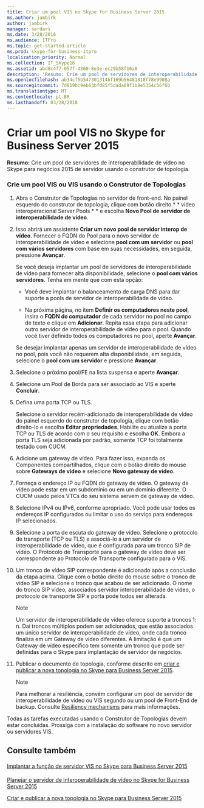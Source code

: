 ```yaml
---
title: Criar um pool VIS no Skype for Business Server 2015
ms.author: jambirk
author: jambirk
manager: serdars
ms.date: 3/28/2016
ms.audience: ITPro
ms.topic: get-started-article
ms.prod: skype-for-business-itpro
localization_priority: Normal
ms.collection: IT_Skype16
ms.assetid: abd8c4f7-057f-4360-8e3e-ec29b58f16a8
description: 'Resumo: Crie um pool de servidores de interoperabilidade de vídeo no Skype para negócios 2015 de servidor usando o construtor de topologia.'
ms.openlocfilehash: ab34cf5b547301314bf169b56481818f78e9908a
ms.sourcegitcommit: 7d819bc9eb63bfd85f5dada09f1b8e5354c56f6b
ms.translationtype: MT
ms.contentlocale: pt-BR
ms.lasthandoff: 03/28/2018
---
```

# <a name="create-a-vis-pool-in-skype-for-business-server-2015"></a>Criar um pool VIS no Skype for Business Server 2015
 
**Resumo:** Crie um pool de servidores de interoperabilidade de vídeo no Skype para negócios 2015 de servidor usando o construtor de topologia.
  
### <a name="create-a-vis-or-vis-pool-using-topology-builder"></a>Crie um pool VIS ou VIS usando o Construtor de Topologias

1. Abra o Construtor de Topologias no servidor de front-end. No painel esquerdo do construtor de topologia, clique com botão direito * * vídeo interoperacional Server Pools * * e escolha **Novo Pool de servidor de interoperabilidade de vídeo**. 
    
2. Isso abrirá um assistente **Criar um novo pool de servidor interop de vídeo**. Fornecer o FQDN do Pool para o novo servidor de interoperabilidade de vídeo e selecione **pool com um servidor** ou **pool com vários servidores** com base em suas necessidades, em seguida, pressione **Avançar**.
    
    Se você deseja implantar um pool de servidores de interoperabilidade de vídeo para fornecer alta disponibilidade, selecione o **pool com vários servidores**. Tenha em mente que com esta opção: 
    
    - Você deve implantar o balanceamento de carga DNS para dar suporte a pools de servidor de interoperabilidade de vídeo. 
    
   - Na próxima página, no item **Definir os computadores neste pool**, insira o **FQDN do computador** de cada servidor no pool no campo de texto e clique em **Adicionar**. Repita essa etapa para adicionar outro servidor de interoperabilidade de vídeo para o pool. Quando você tiver definido todos os computadores no pool, aperte **Avançar**.
    
    Se desejar implantar apenas um servidor de interoperabilidade de vídeo no pool, pois você não requerem alta disponibilidade, em seguida, selecione o **pool com um servidor** e pressione **Avançar**.
    
3. Selecione o próximo pool/FE na lista suspensa e aperte **Avançar**.
    
4. Selecione um Pool de Borda para ser associado ao VIS e aperte **Concluir**.
    
5. Defina uma porta TCP ou TLS.
    
    Selecione o servidor recém-adicionado de interoperabilidade de vídeo do painel esquerdo do construtor de topologia, clique com botão direito-lo e escolha **Editar propriedades**. Habilite ou atualize a porta TCP ou TLS de acordo com o seu requisito e escolha **OK**. Embora a porta TLS seja adicionada por padrão, somente TCP foi totalmente testado com CUCM.
    
6. Adicione um gateway de vídeo. Para fazer isso, expanda os Componentes compartilhados, clique com o botão direito do mouse sobre **Gateways de vídeo** e selecione **Novo gateway de vídeo**.
    
7. Forneça o endereço IP ou FQDN do gateway de vídeo. O gateway de vídeo pode estar em um subdomínio ou em um domínio diferente. O CUCM usado pelos VTCs do seu sistema servem de gateway de vídeo.
    
8. Selecione IPv4 ou IPv6, conforme apropriado. Você pode usar todos os endereços IP configurados ou limitar o uso do serviço para endereços IP selecionados.
    
9. Selecione a porta de escuta do gateway de vídeo. Selecione o protocolo de transporte (TCP ou TLS) e associá-lo a um servidor de interoperabilidade de vídeo, que é configurada para um tronco SIP de vídeo. O Protocolo de Transporte para o gateway de vídeo deve ser correspondente ao Protocolo de Transporte configurado para o VIS.
    
10. Um tronco de vídeo SIP correspondente é adicionado após a conclusão da etapa acima. Clique com o botão direito do mouse sobre o tronco de vídeo SIP e selecione o tronco que acabou de ser adicionado. O nome do tronco SIP vídeo, associados servidor interoperabilidade de vídeo, o protocolo de transporte SIP e porta pode todos ser alterada. 
    
    > [!NOTE]
    >  Um servidor de interoperabilidade de vídeo oferece suporte a troncos 1: n. Daí troncos múltiplos podem ser adicionados, que estão associados um único servidor de interoperabilidade de vídeo, onde cada tronco finaliza em um Gateway de vídeo diferentes. A limitação é que um Gateway de vídeo específico tem somente um tronco que pode ser definidas para o Skype para implantação de servidor de negócios.
  
11. Publicar o documento de topologia, conforme descrito em [criar e publicar a nova topologia no Skype para Business Server 2015](../../deploy/install/create-and-publish-new-topology.md).
    
    > [!NOTE]
    > Para melhorar a resiliência, convém configurar um pool de servidor de interoperabilidade de vídeo ou VIS segundo ou um pool de Front-End de backup. Consulte [Resiliency mechanisms](../../plan-your-deployment/video-interop-server.md#resiliency) para mais informações.
  
Todas as tarefas executadas usando o Construtor de Topologias devem estar concluídas. Prossiga com a instalação do software no novo servidor ou servidores VIS.
## <a name="see-also"></a>Consulte também

#### 

[Implantar a função de servidor VIS no Skype para Business Server 2015](deploy-the-vis-server-role.md)
#### 

[Planejar o servidor de interoperabilidade de vídeo no Skype for Business Server 2015](../../plan-your-deployment/video-interop-server.md)
  
[Criar e publicar a nova topologia no Skype para Business Server 2015](../../deploy/install/create-and-publish-new-topology.md)


